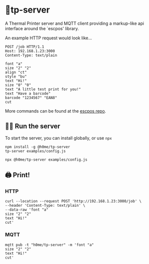 # 🧾tp-server

A Thermal Printer server and MQTT client providing a markup-like api interface around the `escpos' library.

An example HTTP request would look like...

```http request
POST /job HTTP/1.1
Host: 192.168.1.23:3000
Content-Type: text/plain

font "a"
size "2" "2"
align "ct"
style "bu"
text "Hi!"
size "0" "0"
text "A little test print for you!"
text "Have a barcode"
barcode "1234567" "EAN8"
cut
```

More commands can be found at the [escpos repo](https://www.npmjs.com/package/escpos).

## 🏃‍♀️ Run the server

To start the server, you can install globally, or use `npx`

```shell
npm install -g @h0me/tp-server
tp-server examples/config.js
```


```shell
npx @h0me/tp-server examples/config.js
```

## 🖨️ Print!

### HTTP

```shell
curl --location --request POST 'http://192.168.1.23:3000/job' \
--header 'Content-Type: text/plain' \
--data-raw 'font "a"
size "2" "2"
text "Hi!"
cut'
```

### MQTT

```shell
mqtt pub -t "h0me/tp-server" -m 'font "a"
size "2" "2"
text "Hi!"
cut'
```
